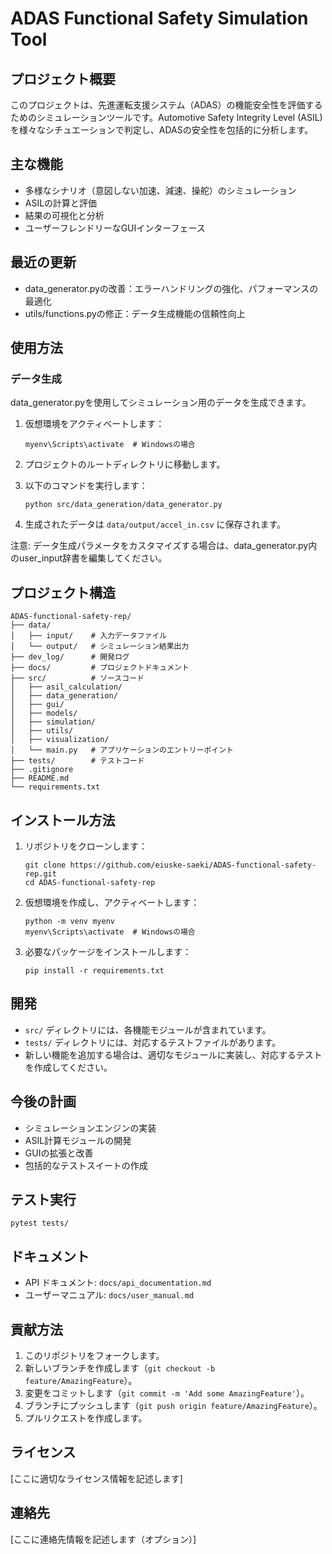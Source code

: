 # ADAS Functional Safety Simulation Tool

## プロジェクト概要
このプロジェクトは、先進運転支援システム（ADAS）の機能安全性を評価するためのシミュレーションツールです。Automotive Safety Integrity Level (ASIL)を様々なシチュエーションで判定し、ADASの安全性を包括的に分析します。

## 主な機能
- 多様なシナリオ（意図しない加速、減速、操舵）のシミュレーション
- ASILの計算と評価
- 結果の可視化と分析
- ユーザーフレンドリーなGUIインターフェース

## 最近の更新
- data_generator.pyの改善：エラーハンドリングの強化、パフォーマンスの最適化
- utils/functions.pyの修正：データ生成機能の信頼性向上

## 使用方法

### データ生成
data_generator.pyを使用してシミュレーション用のデータを生成できます。

1. 仮想環境をアクティベートします：
   ```
   myenv\Scripts\activate  # Windowsの場合
   ```

2. プロジェクトのルートディレクトリに移動します。

3. 以下のコマンドを実行します：
   ```
   python src/data_generation/data_generator.py
   ```

4. 生成されたデータは `data/output/accel_in.csv` に保存されます。

注意: データ生成パラメータをカスタマイズする場合は、data_generator.py内のuser_input辞書を編集してください。

## プロジェクト構造
```
ADAS-functional-safety-rep/
├── data/
│   ├── input/    # 入力データファイル
│   └── output/   # シミュレーション結果出力
├── dev_log/      # 開発ログ
├── docs/         # プロジェクトドキュメント
├── src/          # ソースコード
│   ├── asil_calculation/
│   ├── data_generation/
│   ├── gui/
│   ├── models/
│   ├── simulation/
│   ├── utils/
│   ├── visualization/
│   └── main.py   # アプリケーションのエントリーポイント
├── tests/        # テストコード
├── .gitignore
├── README.md
└── requirements.txt
```

## インストール方法
1. リポジトリをクローンします：
   ```
   git clone https://github.com/eiuske-saeki/ADAS-functional-safety-rep.git
   cd ADAS-functional-safety-rep
   ```

2. 仮想環境を作成し、アクティベートします：
   ```
   python -m venv myenv
   myenv\Scripts\activate  # Windowsの場合
   ```

3. 必要なパッケージをインストールします：
   ```
   pip install -r requirements.txt
   ```

## 開発
- `src/` ディレクトリには、各機能モジュールが含まれています。
- `tests/` ディレクトリには、対応するテストファイルがあります。
- 新しい機能を追加する場合は、適切なモジュールに実装し、対応するテストを作成してください。

## 今後の計画
- シミュレーションエンジンの実装
- ASIL計算モジュールの開発
- GUIの拡張と改善
- 包括的なテストスイートの作成

## テスト実行
```
pytest tests/
```

## ドキュメント
- API ドキュメント: `docs/api_documentation.md`
- ユーザーマニュアル: `docs/user_manual.md`

## 貢献方法
1. このリポジトリをフォークします。
2. 新しいブランチを作成します（`git checkout -b feature/AmazingFeature`）。
3. 変更をコミットします（`git commit -m 'Add some AmazingFeature'`）。
4. ブランチにプッシュします（`git push origin feature/AmazingFeature`）。
5. プルリクエストを作成します。

## ライセンス
[ここに適切なライセンス情報を記述します]

## 連絡先
[ここに連絡先情報を記述します（オプション）]